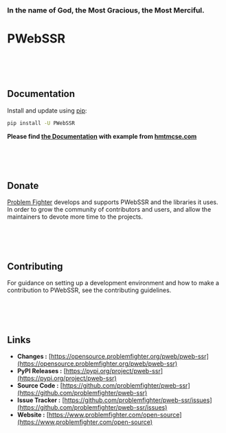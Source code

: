 ### In the name of God, the Most Gracious, the Most Merciful.

# PWebSSR



<br/><br/><br/>
## Documentation
Install and update using [pip](https://pip.pypa.io/en/stable/getting-started/):
```bash
pip install -U PWebSSR
```

**Please find [the Documentation]() with example from [hmtmcse.com]()**


<br/><br/><br/>
## Donate
[Problem Fighter](https://www.problemfighter.com/) develops and supports PWebSSR and the libraries it uses. In order to grow
the community of contributors and users, and allow the maintainers to devote more time to the projects.


<br/><br/><br/>
## Contributing
For guidance on setting up a development environment and how to make a contribution to PWebSSR, see the contributing guidelines.


<br/><br/><br/>
## Links
* **Changes :** [https://opensource.problemfighter.org/pweb/pweb-ssr](https://opensource.problemfighter.org/pweb/pweb-ssr)
* **PyPI Releases :** [https://pypi.org/project/pweb-ssr](https://pypi.org/project/pweb-ssr)
* **Source Code :** [https://github.com/problemfighter/pweb-ssr](https://github.com/problemfighter/pweb-ssr)
* **Issue Tracker :** [https://github.com/problemfighter/pweb-ssr/issues](https://github.com/problemfighter/pweb-ssr/issues)
* **Website :** [https://www.problemfighter.com/open-source](https://www.problemfighter.com/open-source)

